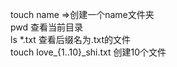 touch name  =>创建一个name文件夹<br>
pwd  查看当前目录<br>
ls *.txt 查看后缀名为.txt的文件<br>
touch love_{1..10}_shi.txt 创建10个文件<br>